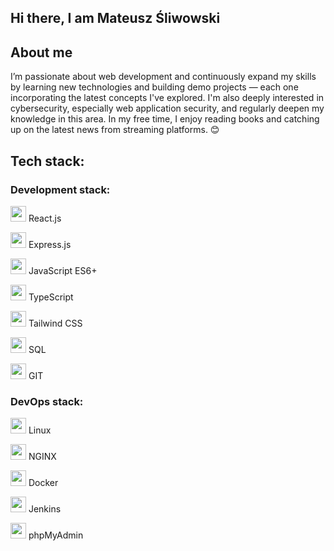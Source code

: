 ## Hi there, I am Mateusz Śliwowski

## About me

I’m passionate about web development and continuously expand my skills by learning new technologies and building demo projects — each one incorporating the latest concepts I've explored. I'm also deeply interested in cybersecurity, especially web application security, and regularly deepen my knowledge in this area. In my free time, I enjoy reading books and catching up on the latest news from streaming platforms. 😊

## Tech stack:

### Development stack:

<p align="left">
  <img src="https://cdn.jsdelivr.net/gh/devicons/devicon/icons/react/react-original.svg" width="25"/>
  React.js
</p>
<p align="left">
  <img src="https://img.icons8.com/?size=100&id=9Gfx4Dfxl0JK&format=png&color=000000" width="25"/>
  Express.js
</p>
<p align="left">
  <img src="https://cdn.jsdelivr.net/gh/devicons/devicon@latest/icons/javascript/javascript-original.svg" width="25" />
  JavaScript ES6+
</p>
<p align="left">
  <img src="https://cdn.jsdelivr.net/gh/devicons/devicon/icons/typescript/typescript-original.svg" width="25"/>
  TypeScript
</p>
<p align="left">
  <img src="https://cdn.jsdelivr.net/gh/devicons/devicon/icons/tailwindcss/tailwindcss-original.svg" width="25"/>
  Tailwind CSS
</p>
<p align="left">
  <img src="https://cdn.jsdelivr.net/gh/devicons/devicon/icons/mysql/mysql-original.svg" width="25"/>
  SQL
</p>
<p align="left">
  <img src="https://cdn.jsdelivr.net/gh/devicons/devicon/icons/git/git-original.svg" width="25"/>
  GIT
</p>

### DevOps stack:

<p align="left">
  <img src="https://cdn.jsdelivr.net/gh/devicons/devicon/icons/linux/linux-original.svg" width="25"/>
  Linux
</p>
<p align="left">
  <img src="https://cdn.jsdelivr.net/gh/devicons/devicon/icons/nginx/nginx-original.svg" width="25"/>
  NGINX
</p>
<p align="left">
  <img src="https://cdn.jsdelivr.net/gh/devicons/devicon/icons/docker/docker-original.svg" width="25"/>
  Docker
</p>
<p align="left">
  <img src="https://cdn.jsdelivr.net/gh/devicons/devicon/icons/jenkins/jenkins-original.svg" width="25"/>
  Jenkins
</p>
<p align="left">
  <img src="https://cdn.jsdelivr.net/gh/devicons/devicon/icons/php/php-original.svg" width="25"/>
  phpMyAdmin
</p>
